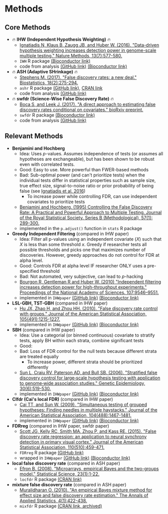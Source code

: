 # Methods

## Core Methods
- :fire: **IHW (Independent Hypothesis Weighting)** :fire:
  - [Ignatiadis N, Klaus B, Zaugg JB, and Huber W. (2016). "Data-driven hypothesis weighting increases detection power in genome-scale multiple testing." Nature Methods, 13(7):577-580.](https://www.ncbi.nlm.nih.gov/pubmed/27240256)
  - `IWH` R package [(Bioconductor link)](https://bioconductor.org/packages/release/bioc/html/IHW.html)
  - code from analysis [(GitHub link)](https://github.com/nignatiadis/IHWpaper/) [(Bioconductor link)](http://bioconductor.org/packages/release/data/experiment/html/IHWpaper.html)
- :fire: **ASH (Adaptive SHrinkage)** :fire:
  - [Stephens M. (2017). "False discovery rates: a new deal." Biostatistics, 18(2):275-294.](https://www.ncbi.nlm.nih.gov/pubmed/27756721)
  - `ashr` R package [(GitHub link)](https://github.com/stephens999/ashr), [CRAN link](https://cran.r-project.org/web/packages/ashr/index.html)
  - code from analysis [(GitHub link)](https://github.com/stephenslab/ash)
- :fire: **swfdr (Science-Wise False Discovery Rate)** :fire:
  - [Boca S, and Leek J. (2017). "A direct approach to estimating false discovery rates conditional on covariates." bioRxiv preprint.](http://www.biorxiv.org/content/early/2017/07/25/035675)
  - `swfdr` R package [(Bioconductor link)](https://bioconductor.org/packages/release/bioc/html/swfdr.html)
  - code from analysis [(GitHub link)](https://github.com/SiminaB/Fdr-regression)

## Relevant Methods
- **Benjamini and Hochberg**
  - Idea: Uses *p*-values. Assumes independence of tests (or assumes all hypotheses are exchangeable), but has been shown to be robust even with correlated tests. 
  - Good: Easy to use. More powerful than FWER-based methods
  - Bad: Sub-optimal power (and can't prioritize tests) when the individual tests differ in statistical properties such as sample size, true effect size, signal-to-noise ratio or prior probability of being false (see [Ignatiadis et al. 2016](https://www.ncbi.nlm.nih.gov/pubmed/27240256)) 
    - To increase power while controlling FDR, can use independent covariates to prioritize tests 
  - [Benjamini and Hochberg. (1995) Controlling the False Discovery Rate: A Practical and Powerful Approach to Multiple Testing. Journal of the Royal Statistical Society. Series B (Methodological), 57(1): 289-300.](http://www.stat.purdue.edu/~doerge/BIOINFORM.D/FALL06/Benjamini%20and%20Y%20FDR.pdf)
  - implemented in the `p.adjust()` function in `stats` R package
- **Greedy Independent Filtering** (compared in IHW paper)
  - Idea: Filter all p-values using an independent covariate ($X$) such that $X$ is less than some threshold $x$. Greedy if researcher tests all possible thresholds and picks one that maximizes number of discoveries. However, greedy approaches do not control for FDR at alpha level. 
  - Good: Controls FDR at alpha level IF researcher ONLY uses a pre-specified threshold
  - Bad: Not automated, very subjective, can lead to *p*-hacking
  - [Bourgon R, Gentleman R and Huber W. (2010) "Independent filtering increases detection power for high-throughput experiments." Proceedings of the National Academy of Sciences. 107:9546–9551.](http://www.pnas.org/content/107/21/9546.long)
  - implemented in `IHWpaper` [(GitHub link)](https://github.com/nignatiadis/IHWpaper/) [(Bioconductor link)](http://bioconductor.org/packages/release/data/experiment/html/IHWpaper.html)
- **LSL-GBH, TST-GBH** (compared in IHW paper)
  - [Hu JX, Zhao H, and Zhou HH. (2010). "False discovery rate control with groups." Journal of the American Statistical Association, 105(491):1215-1227.](https://www.ncbi.nlm.nih.gov/pmc/articles/PMC3175141/)
  - implemented in `IHWpaper` [(GitHub link)](https://github.com/nignatiadis/IHWpaper/) [(Bioconductor link)](http://bioconductor.org/packages/release/data/experiment/html/IHWpaper.html)
- **SBH** (compared in IHW paper)
  - Idea: Use a categorial (or binned continuous) covariate to stratify tests, apply BH within each strata, combine significant tests
  - Good: 
  - Bad: Loss of FDR control for the null tests because different strata are treated equally
    - To increase power, different strata should be prioritized differently
  - [Sun L, Craiu RV, Paterson AD, and Bull SB. (2006). "Stratified false discovery control for large‐scale hypothesis testing with application to genome‐wide association studies." Genetic Epidemiology, 30(6):519-530.](https://www.ncbi.nlm.nih.gov/pubmed/16800000)
  - implemented in `IHWpaper` [(GitHub link)](https://github.com/nignatiadis/IHWpaper/) [(Bioconductor link)](http://bioconductor.org/packages/release/data/experiment/html/IHWpaper.html)
- **Clfdr (Cai's local FDR)** (compared in IHW paper)
  - [Cai TT, and Sun W. (2009). "Simultaneous testing of grouped hypotheses: Finding needles in multiple haystacks." Journal of the American Statistical Association, 104(488):1467-1481.](https://pdfs.semanticscholar.org/b757/c6ca12e6db25a258d1078994e3ad96e18f06.pdf)
  - implemented in `IHWpaper` [(GitHub link)](https://github.com/nignatiadis/IHWpaper/) [(Bioconductor link)](http://bioconductor.org/packages/release/data/experiment/html/IHWpaper.html)
- **FDRreg** (compared in IHW paper, swfdr paper)
  - [Scott JG, Kelly RC, Smith MA, Zhou P, and Kass RE. (2015). "False discovery rate regression: an application to neural synchrony detection in primary visual cortex." Journal of the American Statistical Association, 110(510):459-471.](https://www.ncbi.nlm.nih.gov/pmc/articles/PMC4743052/)
  - `FDRreg` R package [(GitHub link)](https://github.com/jgscott/FDRreg)
  - wrapped in `IHWpaper` [(GitHub link)](https://github.com/nignatiadis/IHWpaper/) [(Bioconductor link)](http://bioconductor.org/packages/release/data/experiment/html/IHWpaper.html)
- **local false discovery rate** (compared in ASH paper)
  - [Efron B. (2008). "Microarrays, empirical Bayes and the two-groups model." Statistical Science, 23(1):1-22.](http://projecteuclid.org/download/pdfview_1/euclid.ss/1215441276)
  - `locfdr` R package [(CRAN link)](https://cran.r-project.org/web/packages/locfdr/index.html)
- **mixture false discovery rate** (compared in ASH paper)
  - [Muralidharan O. (2010). "An empirical Bayes mixture method for effect size and false discovery rate estimation." The Annals of Applied Statistics, 4(1):422-438.](http://projecteuclid.org/download/pdfview_1/euclid.aoas/1273584461)
  - `mixfdr` R package [(CRAN link, archived)](https://cran.r-project.org/web/packages/mixfdr/index.html)







